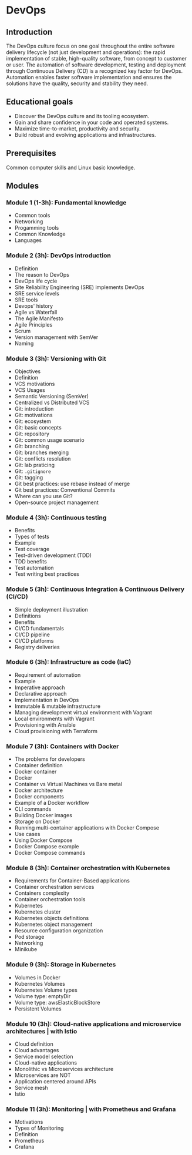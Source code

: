 
# DevOps

## Introduction

The DevOps culture focus on one goal throughout the entire software delivery lifecycle (not just development and operations): the rapid implementation of stable, high-quality software, from concept to customer or user. The automation of software development, testing and deployment through Continuous Delivery (CD) is a recognized key factor for DevOps. Automation enables faster software implementation and ensures the solutions have the quality, security and stability they need.

## Educational goals

- Discover the DevOps culture and its tooling ecosystem.
- Gain and share confidence in your code and operated systems.
- Maximize time-to-market, productivity and security.
- Build robust and evolving applications and infrastructures.

## Prerequisites

Common computer skills and Linux basic knowledge.

## Modules

### Module 1 (1-3h): Fundamental knowledge

- Common tools
- Networking
- Progamming tools
- Common Knowledge
- Languages

### Module 2 (3h): DevOps introduction

- Definition
- The reason to DevOps
- DevOps life cycle
- Site Reliability Engineering (SRE) implements DevOps
- SRE service levels
- SRE tools
- Devops' history
- Agile vs Waterfall
- The Agile Manifesto
- Agile Principles
- Scrum
- Version management with SemVer
- Naming

### Module 3 (3h): Versioning with Git

- Objectives
- Definition
- VCS motivations
- VCS Usages
- Semantic Versioning (SemVer)
- Centralized vs Distributed VCS
- Git: introduction
- Git: motivations
- Git: ecosystem
- Git: basic concepts
- Git: repository
- Git: common usage scenario
- Git: branching
- Git: branches merging
- Git: conflicts resolution
- Git: lab praticing
- Git: `.gitignore`
- Git: tagging
- Git best practices: use rebase instead of merge
- Git best practices: Conventional Commits
- Where can you use Git?
- Open-source project management

### Module 4 (3h): Continuous testing

- Benefits
- Types of tests
- Example
- Test coverage
- Test-driven development (TDD)
- TDD benefits
- Test automation
- Test writing best practices

### Module 5 (3h): Continuous Integration & Continuous Delivery (CI/CD)

- Simple deployment illustration
- Definitions
- Benefits
- CI/CD fundamentals
- CI/CD pipeline
- CI/CD platforms
- Registry deliveries

### Module 6 (3h): Infrastructure as code (IaC)

- Requirement of automation
- Example
- Imperative approach
- Declarative approach
- Implementation in DevOps
- Immutable & mutable infrastructure
- Managing development virtual environment with Vagrant
- Local environments with Vagrant
- Provisioning with Ansible
- Cloud provisioning with Terraform

### Module 7 (3h): Containers with Docker

- The problems for developers
- Container definition
- Docker container
- Docker
- Container vs Virtual Machines vs Bare metal
- Docker architecture
- Docker components
- Example of a Docker workflow
- CLI commands
- Building Docker images
- Storage on Docker
- Running multi-container applications with Docker Compose
- Use cases
- Using Docker Compose
- Docker Compose example
- Docker Compose commands

### Module 8 (3h): Container orchestration with Kubernetes

- Requirements for Container-Based applications
- Container orchestration services
- Containers complexity
- Container orchestration tools
- Kubernetes
- Kubernetes cluster
- Kubernetes objects definitions
- Kubernetes object management
- Resource configuration organization
- Pod storage
- Networking
- Minikube

### Module 9 (3h): Storage in Kubernetes

- Volumes in Docker
- Kubernetes Volumes
- Kubernetes Volume types
- Volume type: emptyDir
- Volume type: awsElasticBlockStore
- Persistent Volumes

### Module 10 (3h): Cloud-native applications and microservice architectures | with Istio

- Cloud definition
- Cloud advantages
- Service model selection
- Cloud-native applications
- Monolithic vs Microservices architecture
- Microservices are NOT
- Application centered around APIs
- Service mesh
- Istio

### Module 11 (3h): Monitoring | with Prometheus and Grafana

- Motivations
- Types of Monitoring
- Definition
- Prometheus
- Grafana